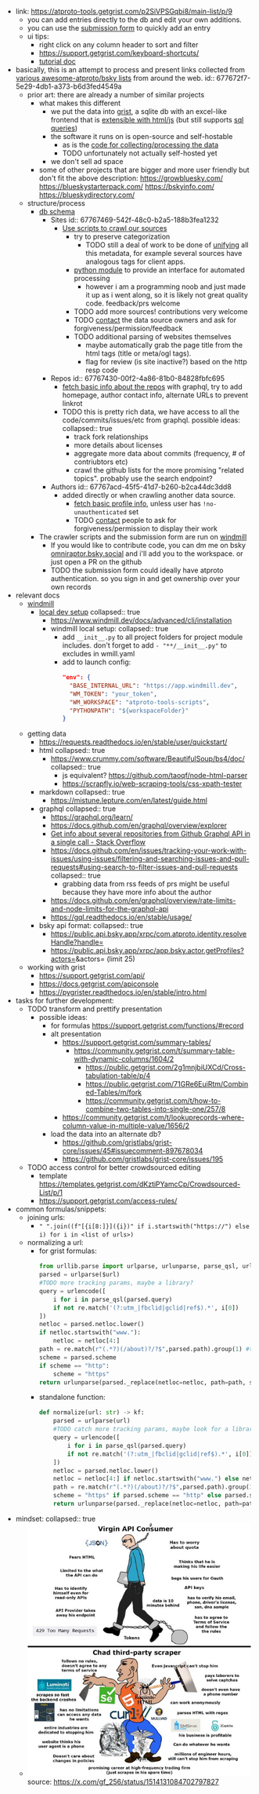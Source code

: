 - link: https://atproto-tools.getgrist.com/p2SiVPSGqbi8/main-list/p/9
	- you can add entries directly to the db and edit your own additions.
	- you can use the [submission form](https://app.windmill.dev/a/atproto-tools-scripts/submit) to quickly add an entry
	- ui tips:
		- right click on any column header to sort and filter
		- https://support.getgrist.com/keyboard-shortcuts/
		- [tutorial doc](https://templates.getgrist.com/doc/woXtXUBmiN5T)
- basically, this is an attempt to process and present links collected from [various awesome-atproto/bsky lists](https://atproto-tools.getgrist.com/p2SiVPSGqbi8/main-list/p/7) from around the web.
  id:: 677672f7-5e29-4db1-a373-b6d3fed4549a
	- prior art: there are already a number of similar projects
		- what makes this different
			- we put the data into [grist](https://github.com/gristlabs/grist-core/), a sqlite db with an excel-like frontend that is [extensible with html/js](https://support.getgrist.com/widget-custom/) (but still supports [sql queries](https://support.getgrist.com/api/#tag/sql))
			- the software it runs on is open-source and self-hostable
				- as is the [code for collecting/processing the data](https://github.com/atproto-tools/atproto-tools-scripts/)
				- TODO unfortunately not actually self-hosted yet
			- we don't sell ad space
		- some of other projects that are bigger and more user friendly but don't fit the above description:
		  https://growbluesky.com/
		  https://blueskystarterpack.com/
		  https://bskyinfo.com/
		  https://blueskydirectory.com/
	- structure/process
		- [db schema]([[schema]])
			- Sites
			  id:: 67767469-542f-48c0-b2a5-188b3fea1232
				- [Use scripts to crawl our sources](https://github.com/atproto-tools/atproto-tools-scripts/tree/main/f/data_sources)
					- try to preserve categorization
						- TODO still a deal of work to be done of [unifying](https://atproto-tools.getgrist.com/p2SiVPSGqbi8/main-list/p/19) all this metadata, for example several sources have analogous tags for client apps.
					- [python module](https://github.com/atproto-tools/atproto-tools-scripts/blob/main/f/main/Collector.py) to provide an interface for automated processing
						- however i am a programming noob and just made it up as i went along, so it is likely not great quality code. feedback/prs welcome
					- TODO add more sources! contributions very welcome
					- TODO [contact](https://atproto-tools.getgrist.com/p2SiVPSGqbi8/main-list/p/7#a1.s19.r3.c684) the data source owners and ask for forgiveness/permission/feedback
					- TODO additional parsing of websites themselves
						- maybe automatically grab the page title from the html tags (title or meta/ogl tags).
						- flag for review (is site inactive?) based on the http resp code
			- Repos
			  id:: 67767430-00f2-4a86-81b0-84828fbfc695
				- [fetch basic info about the repos](https://github.com/atproto-tools/atproto-tools-scripts/blob/main/f/main/get_repos_data.py) with graphql, try to add homepage, author contact info, alternate URLs to prevent linkrot
				- TODO this is pretty rich data, we have access to all the code/commits/issues/etc from graphql. possible ideas:
				  collapsed:: true
					- track fork relationships
					- more details about licenses
					- aggregate more data about commits (frequency, # of contriubtors etc)
					- crawl the github lists for the more promising "related topics". probably use the search endpoint?
			- Authors
			  id:: 67767acd-45f5-41d7-b260-b2ca44dc3dd8
				- added directly or when crawling another data source.
					- [fetch basic profile info](https://github.com/atproto-tools/atproto-tools-scripts/blob/main/f/main/get_authors_data.py), unless user has `!no-unauthenticated` set
					- TODO [contact](https://atproto-tools.getgrist.com/p2SiVPSGqbi8/main-list/p/5#a1.s15.r1.c685) people to ask for forgiveness/permission to display their work
		- The crawler scripts and the submission form are run on [windmill](http://windmill.dev/)
			- If you would like to contribute code, you can dm me on bsky [omniraptor.bsky.social](http://omniraptor.bsky.social) and i'll add you to the workspace. or just open a PR on the github
			- TODO the submission form could ideally have atproto authentication. so you sign in and get ownership over your own records
- relevant docs
	- [windmill](https://www.windmill.dev/docs/intro)
		- [local dev setup](https://www.windmill.dev/docs/advanced/local_development#develop-locally)
		  collapsed:: true
			- https://www.windmill.dev/docs/advanced/cli/installation
			- windmill local setup:
			  collapsed:: true
				- add `__init__.py` to all project folders for project module includes. don't forget to add `- "**/__init__.py"` to excludes in wmill.yaml
				- add to launch config:
				  ```json
				  "env": {
				    "BASE_INTERNAL_URL": "https://app.windmill.dev",
				    "WM_TOKEN": "your_token",
				    "WM_WORKSPACE": "atproto-tools-scripts",
				    "PYTHONPATH": "${workspaceFolder}"
				  }
				  ```
	- getting data
		- https://requests.readthedocs.io/en/stable/user/quickstart/
		- html
		  collapsed:: true
			- https://www.crummy.com/software/BeautifulSoup/bs4/doc/
			  collapsed:: true
				- js equivalent? https://github.com/taoqf/node-html-parser
				- https://scrapfly.io/web-scraping-tools/css-xpath-tester
		- markdown
		  collapsed:: true
			- https://mistune.lepture.com/en/latest/guide.html
		- graphql
		  collapsed:: true
			- https://graphql.org/learn/
			- https://docs.github.com/en/graphql/overview/explorer
			- [Get info about several repositories from Github Graphql API in a single call - Stack Overflow](https://stackoverflow.com/a/77549291/592606)
			- https://docs.github.com/en/issues/tracking-your-work-with-issues/using-issues/filtering-and-searching-issues-and-pull-requests#using-search-to-filter-issues-and-pull-requests
			  collapsed:: true
				- grabbing data from rss feeds of prs might be useful because they have more info about the author
			- https://docs.github.com/en/graphql/overview/rate-limits-and-node-limits-for-the-graphql-api
			- https://gql.readthedocs.io/en/stable/usage/
		- bsky api format:
		  collapsed:: true
			- https://public.api.bsky.app/xrpc/com.atproto.identity.resolveHandle?handle=<handle>
			- https://public.api.bsky.app/xrpc/app.bsky.actor.getProfiles?actors=<did>&actors=<did> (limit 25)
	- working with grist
		- https://support.getgrist.com/api/
		- https://docs.getgrist.com/apiconsole
		- https://pygrister.readthedocs.io/en/stable/intro.html
- tasks for further development:
	- TODO transform and prettify presentation
		- possible ideas:
			- for formulas https://support.getgrist.com/functions/#record
			- alt presentation
				- https://support.getgrist.com/summary-tables/
					- https://community.getgrist.com/t/summary-table-with-dynamic-columns/1604/2
						- https://public.getgrist.com/2g1mnjbiUXCd/Cross-tabulation-table/p/4
						- https://public.getgrist.com/71GRe6EuiRtm/Combined-Tables/m/fork
						- https://community.getgrist.com/t/how-to-combine-two-tables-into-single-one/257/8
				- https://community.getgrist.com/t/lookuprecords-where-column-value-in-multiple-value/1656/2
			- load the data into an alternate db?
				- https://github.com/gristlabs/grist-core/issues/45#issuecomment-897678034
				- https://github.com/gristlabs/grist-core/issues/195
	- TODO access control for better crowdsourced editing
		- template https://templates.getgrist.com/dKztiPYamcCp/Crowdsourced-List/p/1
		- https://support.getgrist.com/access-rules/
- common formulas/snippets:
	- joining urls:
		- `" ".join((f"[{i[8:]}]({i})" if i.startswith("https://") else i) for i in <list of urls>)`
	- normalizing a url:
		- for grist formulas:
		  ```python
		  from urllib.parse import urlparse, urlunparse, parse_qsl, urlencode
		  parsed = urlparse($url)
		  #TODO more tracking params, maybe a library?
		  query = urlencode([
		      i for i in parse_qsl(parsed.query)
		      if not re.match('(?:utm_|fbclid|gclid|ref$).*', i[0])
		  ])
		  netloc = parsed.netloc.lower()
		  if netloc.startswith("www."):
		      netloc = netloc[4:]
		  path = re.match(r"(.*?)(/about)?/?$",parsed.path).group(1) #type: ignore
		  scheme = parsed.scheme
		  if scheme == "http":
		      scheme = "https"
		  return urlunparse(parsed._replace(netloc=netloc, path=path, scheme=scheme, query=query))
		  ```
		- standalone function:
		  ```python
		  def normalize(url: str) -> kf:
		      parsed = urlparse(url)
		      #TODO catch more tracking params, maybe look for a library?
		      query = urlencode([
		          i for i in parse_qsl(parsed.query)
		          if not re.match('(?:utm_|fbclid|gclid|ref$).*', i[0])
		      ])
		      netloc = parsed.netloc.lower()
		      netloc = netloc[4:] if netloc.startswith("www.") else netloc
		      path = re.match(r"(.*?)(/about)?/?$",parsed.path).group(1) #type: ignore
		      scheme = "https" if parsed.scheme == "http" else parsed.scheme
		      return urlunparse(parsed._replace(netloc=netloc, path=path, scheme=scheme, query=query)) #type: ignore
		  ```
- mindset:
  collapsed:: true
	- ![image.png](../assets/image_1735320252579_0.png) 
	  source: https://x.com/gf_256/status/1514131084702797827
